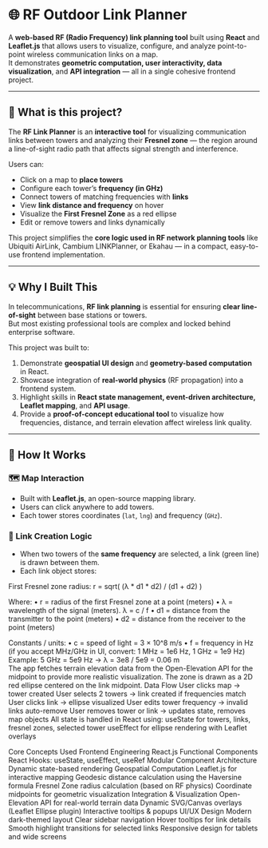 # 🌐 RF Outdoor Link Planner

A **web-based RF (Radio Frequency) link planning tool** built using **React** and **Leaflet.js** that allows users to visualize, configure, and analyze point-to-point wireless communication links on a map.  
It demonstrates **geometric computation, user interactivity, data visualization**, and **API integration** — all in a single cohesive frontend project.

---

## 🧭 What is this project?

The **RF Link Planner** is an **interactive tool** for visualizing communication links between towers and analyzing their **Fresnel zone** — the region around a line-of-sight radio path that affects signal strength and interference.

Users can:
- Click on a map to **place towers**
- Configure each tower’s **frequency (in GHz)**
- Connect towers of matching frequencies with **links**
- View **link distance and frequency** on hover
- Visualize the **First Fresnel Zone** as a red ellipse
- Edit or remove towers and links dynamically

This project simplifies the **core logic used in RF network planning tools** like Ubiquiti AirLink, Cambium LINKPlanner, or Ekahau — in a compact, easy-to-use frontend implementation.

---

## 💡 Why I Built This

In telecommunications, **RF link planning** is essential for ensuring **clear line-of-sight** between base stations or towers.  
But most existing professional tools are complex and locked behind enterprise software.

This project was built to:
1. Demonstrate **geospatial UI design** and **geometry-based computation** in React.
2. Showcase integration of **real-world physics** (RF propagation) into a frontend system.
3. Highlight skills in **React state management, event-driven architecture, Leaflet mapping**, and **API usage**.
4. Provide a **proof-of-concept educational tool** to visualize how frequencies, distance, and terrain elevation affect wireless link quality.

---

## 🧩 How It Works

### 🗺️ Map Interaction
- Built with **Leaflet.js**, an open-source mapping library.
- Users can click anywhere to add towers.
- Each tower stores coordinates (`lat`, `lng`) and frequency (`GHz`).

### 🔗 Link Creation Logic
- When two towers of the **same frequency** are selected, a link (green line) is drawn between them.
- Each link object stores:

First Fresnel zone radius:
r = sqrt( (λ * d1 * d2) / (d1 + d2) )

Where:
  • r  = radius of the first Fresnel zone at a point (meters)
  • λ  = wavelength of the signal (meters). λ = c / f
  • d1 = distance from the transmitter to the point (meters)
  • d2 = distance from the receiver to the point (meters)

Constants / units:
  • c = speed of light = 3 × 10^8 m/s
  • f = frequency in Hz (if you accept MHz/GHz in UI, convert: 1 MHz = 1e6 Hz, 1 GHz = 1e9 Hz)
      Example: 5 GHz = 5e9 Hz → λ = 3e8 / 5e9 = 0.06 m
​	
The app fetches terrain elevation data from the Open-Elevation API for the midpoint to provide more realistic visualization.
The zone is drawn as a 2D red ellipse centered on the link midpoint.
Data Flow
User clicks map → tower created
User selects 2 towers → link created if frequencies match
User clicks link → ellipse visualized
User edits tower frequency → invalid links auto-remove
User removes tower or link → updates state, removes map objects
All state is handled in React using:
useState for towers, links, fresnel zones, selected tower
useEffect for ellipse rendering with Leaflet overlays

Core Concepts Used
Frontend Engineering
React.js Functional Components
React Hooks: useState, useEffect, useRef
Modular Component Architecture
Dynamic state-based rendering
Geospatial Computation
Leaflet.js for interactive mapping
Geodesic distance calculation using the Haversine formula
Fresnel Zone radius calculation (based on RF physics)
Coordinate midpoints for geometric visualization
Integration & Visualization
Open-Elevation API for real-world terrain data
Dynamic SVG/Canvas overlays (Leaflet Ellipse plugin)
Interactive tooltips & popups
UI/UX Design
Modern dark-themed layout
Clear sidebar navigation
Hover tooltips for link details
Smooth highlight transitions for selected links
Responsive design for tablets and wide screens

